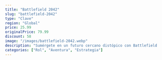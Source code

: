 ```yaml
---
title: "Battlefield 2042"
slug: "battlefield-2042"
type: "Clave"
region: "Global"
price: 25.99
originalPrice: 79.99
discount: 58
image: "/images/battlefield-2042.webp"
description: "Sumérgete en un futuro cercano distópico con Battlefield 2042, un shooter bélico masivo donde el caos y la destrucción son el pan de cada día. La escasez de recursos y los conflictos globales han sumido al mundo en la guerra. Forma equipo con tu escuadrón en mapas dinámicos y adaptables, y experimenta un combate sin igual con vehículos y arsenales de última generación."
categories: ["Rol", "Aventura", "Estrategia"]
---
```

